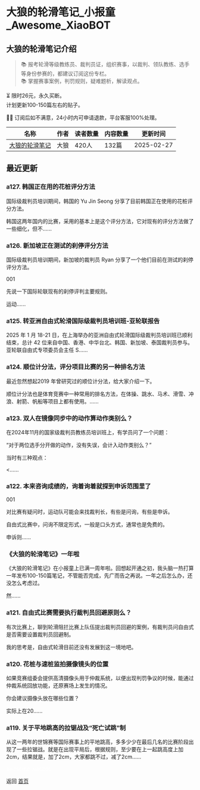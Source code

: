 # 大狼的轮滑笔记_小报童_Awesome_XiaoBOT

## 大狼的轮滑笔记介绍
> 📚 报考轮滑等级教练员、裁判员证，组织赛事，以裁判、领队教练、选手等身份参赛的，都建议订阅这份专栏。    
📚 掌握赛事案例，判罚规则，疑难题析，解读观点。    
    
⏳ 限时26元，永久买断。    
计划更新100-150篇左右的贴子。    
    
👩‍💻 订阅后如不满意，24小时内可申请退款，平台客服100%处理。  
  


|名称|作者|读者数量|内容数量|更新时间|
|---|---|---|---|---|
|[大狼的轮滑笔记](https://xiaobot.net/p/DalangNotes_01?refer=0b133df9-27dc-423b-8101-639049001c13)|大狼|420人|132篇|2025-02-27|

## 最近更新
### a127. 韩国正在用的花桩评分方法

国际级裁判员培训期间，韩国的 Yu Jin Seong 分享了目前韩国正在使用的花桩评分方法。

韩国这两年国内的比赛，采用的基本上是这个评分方法，它对现有的评分方法做了一些细化，但不......

### a126. 新加坡正在测试的刹停评分方法

国际级裁判员培训期间，新加坡的裁判员 Ryan 分享了一个他们目前在测试的刹停评分方法。

001

先说一下国际轮联现有的刹停评判主要规则。

运动......

### a125. 转亚洲自由式轮滑国际级裁判员培训班-亚轮联报告

2025 年 1 月 18-21 日，在上海举办的亚洲自由式轮滑国际级裁判员培训班已顺利结束，总计 42
位来自中国、香港、中华台北、韩国、新加坡、泰国裁判员参与。亚轮联自由式专项委员会主任 S......

### a124. 顺位计分法，评分项目比赛的另一种排名方法

最近忽然想起2019 年曾研究过的顺位计分法，给大家介绍一下。

顺位计分法也是体育竞赛中一种常用的排名方法，在体操、跳水、马术、滑雪、冲浪、射箭、帆船等项目上都有使用。......

### a123. 双人在镜像同步中的动作算动作类别么？

在2024年11月的国家级裁判员教练员培训班上，有学员问了一个问题：

“对于两位选手分开做的动作，没有失误，会计入动作类别么？”

当时有三种观点：

<......

### a122. 本来咨询成绩的，询着询着就探到申诉范围里了

001

对比赛有疑问时，运动队可能会来找裁判长，有些是问询，有些是申诉。

自由式比赛中，问询不限定形式，一般是口头方式，通常也是免费的。

申诉则......

### 《大狼的轮滑笔记》一年啦

《大狼的轮滑笔记》在小报童上已满一周年啦。回想起开通之初，我头脑一热打算一年发布100-150篇笔记，不管能否完成，先广而告之再说。一年之后怎么办，还没怎么考虑过。

然......

### a121. 自由式比赛需要执行裁判员回避原则么？

有次比赛上，聊到轮滑阻拦比赛上队伍提出裁判员回避的案例，有裁判员问自由式是否需要设置裁判员回避制。

我的思考是，自由式轮滑目前还没有发展到这一境地吧。

### a120. 花桩与速桩监拍摄像镜头的位置

如果竞赛组委会提供高清摄像头用于仲裁系统，以便出现判罚争议的时候，能通过仲裁系统回放功能，还原赛场上发生的情况。

你会建议摄像头放在哪些位置？

实际上在20......

### a119. 关于平地跳高的拉锯战及“死亡试跳”制

从这一两年的世锦赛等国际赛事上的平地跳高，多多少少在最后几名的比赛阶段出现了一些拉锯战。就是在出现平局后，根据规则，至少要在上一起跳高度上加2cm，结果就是，加了2cm，大家都跳不过，减了2cm......


<a href="https://github.com/Reno9527/awesome-xiaobot" style="color: white; text-decoration: none;">awesome-xiaobot</a>

返回 [首页](../README.md)
